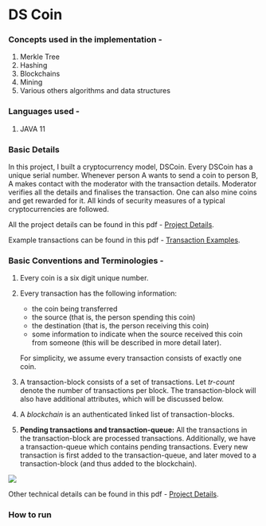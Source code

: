 # DS Coin


### Concepts used in the implementation - 
1. Merkle Tree
2. Hashing 
3. Blockchains
4. Mining
5. Various others algorithms and data structures 

### Languages used - 
1. JAVA 11

### Basic Details
In this project, I built a cryptocurrency model, DSCoin. Every DSCoin has a unique serial number. Whenever person A wants to send a coin to person B, A makes contact with the moderator with the transaction details. Moderator verifies all the details and finalises the transaction. One can also mine coins and get rewarded for it. All kinds of security measures of a typical cryptocurrencies are followed. 

All the project details can be found in this pdf - [Project Details](https://github.com/navjeet-py/DSCoin/blob/main/Project%20Details.pdf).

Example transactions can be found in this pdf - [Transaction Examples](https://github.com/navjeet-py/DSCoin/blob/main/Transaction%20Example.pdf).

### Basic Conventions and Terminologies - 
1. Every coin is a six digit unique number.
2. Every transaction has the following information:
   * the coin being transferred
   * the source (that is, the person spending this coin)
   * the destination (that is, the person receiving this coin)
   * some information to indicate when the source received this coin from someone (this will be described in more detail later).
   
    For simplicity, we assume every transaction consists of exactly one coin.
 
3. A transaction-block consists of a set of transactions. Let *tr-count* denote the number of transactions per block. The transaction-block will also have additional attributes, which will be discussed below.
4. A *blockchain* is an authenticated linked list of transaction-blocks.
5. **Pending transactions and transaction-queue:** All the transactions in the transaction-block are processed transactions. Additionally, we have a transaction-queue which contains pending transactions. Every new transaction is first added to the transaction-queue, and later moved to a transaction-block (and thus added to the blockchain).

![](https://user-images.githubusercontent.com/67374125/186255343-b894af6b-d8fe-4153-90d6-e4ff7fa425db.jpeg)

Other technical details can be found in this pdf - [Project Details](https://github.com/navjeet-py/DSCoin/blob/main/Project%20Details.pdf).
### How to run

